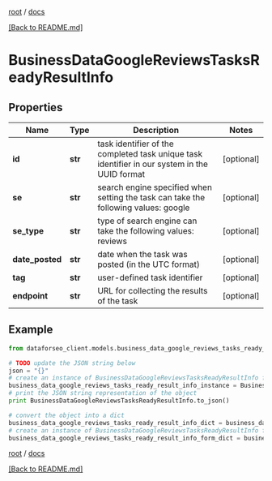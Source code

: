 [root](./../ "root") / [docs](./ "docs")

[[Back to README.md]](./../README.md "[Back to README.md]")

# BusinessDataGoogleReviewsTasksReadyResultInfo

## Properties

Name | Type | Description | Notes
------------ | ------------- | ------------- | -------------
**id** | **str** | task identifier of the completed task unique task identifier in our system in the UUID format | [optional]
**se** | **str** | search engine specified when setting the task can take the following values: google | [optional]
**se_type** | **str** | type of search engine can take the following values: reviews | [optional]
**date_posted** | **str** | date when the task was posted (in the UTC format) | [optional]
**tag** | **str** | user-defined task identifier | [optional]
**endpoint** | **str** | URL for collecting the results of the task | [optional]

## Example

```python
from dataforseo_client.models.business_data_google_reviews_tasks_ready_result_info import BusinessDataGoogleReviewsTasksReadyResultInfo

# TODO update the JSON string below
json = "{}"
# create an instance of BusinessDataGoogleReviewsTasksReadyResultInfo from a JSON string
business_data_google_reviews_tasks_ready_result_info_instance = BusinessDataGoogleReviewsTasksReadyResultInfo.from_json(json)
# print the JSON string representation of the object
print BusinessDataGoogleReviewsTasksReadyResultInfo.to_json()

# convert the object into a dict
business_data_google_reviews_tasks_ready_result_info_dict = business_data_google_reviews_tasks_ready_result_info_instance.to_dict()
# create an instance of BusinessDataGoogleReviewsTasksReadyResultInfo from a dict
business_data_google_reviews_tasks_ready_result_info_form_dict = business_data_google_reviews_tasks_ready_result_info.from_dict(business_data_google_reviews_tasks_ready_result_info_dict)
```

  

[root](./../ "root") / [docs](./ "docs")

[[Back to README.md]](./../README.md "[Back to README.md]")